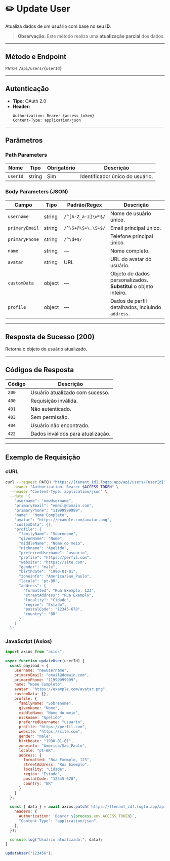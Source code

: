 # ✏️ Update User

Atualiza dados de um usuário com base no seu **ID**.  
> **Observação:** Este método realiza uma **atualização parcial** dos dados.

---

## **Método e Endpoint**
```
PATCH /api/users/{userId}
```

---

## **Autenticação**
- **Tipo:** OAuth 2.0  
- **Header:**  
  ```
  Authorization: Bearer {access_token}
  Content-Type: application/json
  ```

---

## **Parâmetros**

### **Path Parameters**
| Nome      | Tipo   | Obrigatório | Descrição |
|-----------|--------|-------------|-----------|
| `userId`  | string | Sim         | Identificador único do usuário. |

### **Body Parameters (JSON)**
| Campo           | Tipo    | Padrão/Regex | Descrição |
|-----------------|---------|--------------|-----------|
| `username`      | string  | `/^[A-Z_a-z]\w*$/` | Nome de usuário único. |
| `primaryEmail`  | string  | `/^\S+@\S+\.\S+$/` | Email principal único. |
| `primaryPhone`  | string  | `/^\d+$/` | Telefone principal único. |
| `name`          | string  | — | Nome completo. |
| `avatar`        | string  | URL | URL do avatar do usuário. |
| `customData`    | object  | — | Objeto de dados personalizados. **Substitui** o objeto inteiro. |
| `profile`       | object  | — | Dados de perfil detalhados, incluindo `address`. |

---

## **Resposta de Sucesso (200)**
Retorna o objeto do usuário atualizado.

---

## **Códigos de Resposta**
| Código | Descrição |
|--------|-----------|
| `200`  | Usuário atualizado com sucesso. |
| `400`  | Requisição inválida. |
| `401`  | Não autenticado. |
| `403`  | Sem permissão. |
| `404`  | Usuário não encontrado. |
| `422`  | Dados inválidos para atualização. |

---

## **Exemplo de Requisição**

### **cURL**
```bash
curl --request PATCH "https://[tenant_id].logto.app/api/users/{userId}" \
  --header "Authorization: Bearer $ACCESS_TOKEN" \
  --header "Content-Type: application/json" \
  --data '{
    "username": "newUsername",
    "primaryEmail": "email@domain.com",
    "primaryPhone": "11999999999",
    "name": "Nome Completo",
    "avatar": "https://example.com/avatar.png",
    "customData": {},
    "profile": {
      "familyName": "Sobrenome",
      "givenName": "Nome",
      "middleName": "Nome do meio",
      "nickname": "Apelido",
      "preferredUsername": "usuario",
      "profile": "https://perfil.com",
      "website": "https://site.com",
      "gender": "male",
      "birthdate": "1990-01-01",
      "zoneinfo": "America/Sao_Paulo",
      "locale": "pt-BR",
      "address": {
        "formatted": "Rua Exemplo, 123",
        "streetAddress": "Rua Exemplo",
        "locality": "Cidade",
        "region": "Estado",
        "postalCode": "12345-678",
        "country": "BR"
      }
    }
  }'
```

### **JavaScript (Axios)**
```javascript
import axios from "axios";

async function updateUser(userId) {
  const payload = {
    username: "newUsername",
    primaryEmail: "email@domain.com",
    primaryPhone: "11999999999",
    name: "Nome Completo",
    avatar: "https://example.com/avatar.png",
    customData: {},
    profile: {
      familyName: "Sobrenome",
      givenName: "Nome",
      middleName: "Nome do meio",
      nickname: "Apelido",
      preferredUsername: "usuario",
      profile: "https://perfil.com",
      website: "https://site.com",
      gender: "male",
      birthdate: "1990-01-01",
      zoneinfo: "America/Sao_Paulo",
      locale: "pt-BR",
      address: {
        formatted: "Rua Exemplo, 123",
        streetAddress: "Rua Exemplo",
        locality: "Cidade",
        region: "Estado",
        postalCode: "12345-678",
        country: "BR"
      }
    }
  };

  const { data } = await axios.patch(`https://[tenant_id].logto.app/api/users/${userId}`, payload, {
    headers: {
      Authorization: `Bearer ${process.env.ACCESS_TOKEN}`,
      "Content-Type": "application/json",
    },
  });

  console.log("Usuário atualizado:", data);
}

updateUser("123456");
```
